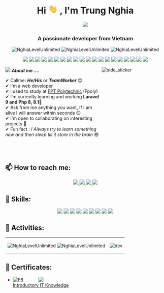 <h1 align="center"> Hi <img src="https://github.com/ABSphreak/ABSphreak/blob/master/gifs/Hi.gif" width="30px"> , I'm Trung Nghia</h1>
<p align="center"><img src="https://img.icons8.com/color/48/000000/vietnam"/></p>
<h3 align="center">A passionate developer from Vietnam </h3>
<p align="center"> 
  <img src="https://komarev.com/ghpvc/?username=NghiaLevelUnlimited&color=blueviolet&style=plastic" alt="NghiaLevelUnlimited" /> 
  <img src="https://badges.pufler.dev/repos/NghiaLevelUnlimited" alt="NghiaLevelUnlimited" />
  <img src="https://badges.pufler.dev/years/NghiaLevelUnlimited" alt="NghiaLevelUnlimited" />
</p>
<p align="center">
  <img src="https://img.shields.io/badge/laravel-%23FF2D20.svg?style=for-the-badge&logo=laravel&logoColor=white" />
  <img src="https://img.shields.io/badge/JWT-black?style=for-the-badge&logo=JSON%20web%20tokens" />
  <img src="https://img.shields.io/badge/php-%23777BB4.svg?style=for-the-badge&logo=php&logoColor=white" />
  <img src="https://img.shields.io/badge/phpstorm-143?style=for-the-badge&logo=phpstorm&logoColor=black&color=black&labelColor=darkorchid" />
  <img src="https://img.shields.io/badge/Udemy-A435F0?style=for-the-badge&logo=Udemy&logoColor=white" />
  <img src="https://img.shields.io/badge/Rabbitmq-FF6600?style=for-the-badge&logo=rabbitmq&logoColor=white" />
  <img src="https://img.shields.io/badge/redis-%23DD0031.svg?style=for-the-badge&logo=redis&logoColor=white" />
  <img src="https://img.shields.io/badge/mysql-%2300f.svg?style=for-the-badge&logo=mysql&logoColor=white" />
  <img src="https://img.shields.io/badge/MariaDB-003545?style=for-the-badge&logo=mariadb&logoColor=white" />
  <img src="https://img.shields.io/badge/MongoDB-%234ea94b.svg?style=for-the-badge&logo=mongodb&logoColor=white" />
  <img src="https://img.shields.io/badge/docker-%230db7ed.svg?style=for-the-badge&logo=docker&logoColor=white" />
  <img src="https://img.shields.io/badge/nginx-%23009639.svg?style=for-the-badge&logo=nginx&logoColor=white" />
  <img src="https://img.shields.io/badge/YouTube-%23FF0000.svg?style=for-the-badge&logo=YouTube&logoColor=white" />
  <img src="https://img.shields.io/badge/bitbucket-%230047B3.svg?style=for-the-badge&logo=bitbucket&logoColor=white" />
  <img src="https://img.shields.io/badge/git-%23F05033.svg?style=for-the-badge&logo=git&logoColor=white" />
  <img src="https://img.shields.io/badge/github-%23121011.svg?style=for-the-badge&logo=github&logoColor=white" />
  <img src="https://img.shields.io/badge/UpWork-6FDA44?style=for-the-badge&logo=Upwork&logoColor=white" />
  <img src="https://img.shields.io/badge/Gmail-D14836?style=for-the-badge&logo=gmail&logoColor=white" />
  <img src="https://img.shields.io/badge/Apple-%23000000.svg?style=for-the-badge&logo=apple&logoColor=white" />
  <img src="https://img.shields.io/badge/Skype-%2300AFF0.svg?style=for-the-badge&logo=Skype&logoColor=white" />

</p>

<img align="right" width=200px height=200px alt="side_sticker" src="https://media.giphy.com/media/TEnXkcsHrP4YedChhA/giphy.gif" />

<img src="https://media.giphy.com/media/iY8CRBdQXODJSCERIr/giphy.gif" width="30px">&nbsp;***About me ....***

✔ Callme: ***He/His*** or ***TeamWorker*** 😊 <br>
✔ I'm a web developer<br>
✔ I used to study at [FPT Polytechnic](https://www.facebook.com/polydn/?locale=vi_VN) (Fpoly)<br>
✔ I’m currently learning and working **Laravel 9 and Php 8, 8.1**🥰<br>
✔ Ask from me anything you want, If I am alive I will answer within seconds 😉<br>
✔ I'm open to collaborating on interesting projects 🤝<br>
✔ Fun fact : *I Always try to learn something new and then sleep till it store in the brain* 😎<br><br><br><br>

## 📫 How to reach me:

<p align="center">
  <a href="https://www.linkedin.com/in/nghia-hoang-4bb40822a" target="_blank">
    <img src="https://img.icons8.com/fluent/48/000000/linkedin.png"/>
  </a>
  <a href="https://www.facebook.com/nghiaht2255" alt="Facebook">
    <img src="https://img.icons8.com/fluent/48/000000/facebook-new.png" target="_blank" />
  </a> 
  <a href="https://github.com/NghiaLevelUnlimitedM" alt="Github">
    <img src="https://img.icons8.com/fluent/48/000000/github.png"/>
  </a> 
  <a href="mailto:hoangtrungnghia2255@gmail.com" alt="Email">
    <img src="https://img.icons8.com/fluent/48/000000/mailing.png"/>
  </a>
</p>

## 🐯 Skills:

<p align="center">
  <img src="https://img.icons8.com/color/48/000000/microsoft-sql-server.png"/>
  <img src="https://img.icons8.com/color/48/000000/mongodb.png"/>
  <img src="https://img.icons8.com/color/48/000000/git.png"/>
  <img src="https://img.icons8.com/color/48/000000/github-2.png"/>
  <img src="https://img.icons8.com/color/48/000000/visual-studio-code-2019.png"/>
  <img src="https://img.icons8.com/dusk/48/000000/anaconda.png"/>
  <img src="https://img.icons8.com/dusk/48/000000/php.png"/>
  <img src="https://img.icons8.com/color/48/000000/mysql.png"/>
  <img src="https://img.icons8.com/color/48/000000/trello.png"/>
</p>

## 🚴 Activities:
<table style="width:100%;">
  <tr>
    <td>
      <img src="https://github-readme-stats.vercel.app/api/top-langs/?username=NghiaLevelUnlimited&bg_color=FFFFFF00&text_color=179fa3&layout=compact&hide=CSS&langs_count=10" alt="NghiaLevelUnlimited" width="100%"/>
      <img src="https://github-readme-stats.vercel.app/api?username=NghiaLevelUnlimited&bg_color=FFFFFF00&text_color=179fa3&show_icons=true&count_private=true&include_all_commits=true" alt="NghiaLevelUnlimited" width="100%"/>
    </td>
    <td>
      <p align="center"> 
        <img src="https://cdn.dribbble.com/users/1059583/screenshots/4171367/coding-freak.gif" alt="dev" width="100%"/>
      </p>
    </td>
  </tr>
</table>

## 📝 Certificates:

<img align="right" width="400" src="https://github.githubassets.com/images/modules/profile/profile-joined-github.svg">

- [![F8](https://img.shields.io/badge/-F8-orange) Introductory IT Knowledge](https://fullstack.edu.vn/cert/u1olz)
